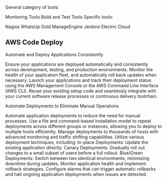 General category of tools:

Monitoring Tools
Build and Test Tools
Specific tools:

Nagios
WhatsUp Gold
ManageEngine
Jenkins
Electric Cloud

## AWS Code Deploy

Automate and Deploy Applications Consistently

Ensure your applications are deployed automatically and consistently across development, testing, and production environments.
Monitor the health of your application fleet, and automatically roll back updates when necessary.
Launch your applications and track their deployment status using the AWS Management Console or the AWS Command Line Interface (AWS CLI).
Reuse your existing setup code and seamlessly integrate with your current software release processes or continuous delivery toolchain.

Automate Deployments to Eliminate Manual Operations

Automate application deployments to reduce the need for manual processes.
Use a file and command-based installation model to repeat deployments across different groups or instances, allowing you to deploy to multiple hosts efficiently.
Manage deployments to thousands of hosts with advanced monitoring and traffic shifting capabilities.
Utilize various deployment techniques, including:
In-place Deployments: Update the existing application directly.
Canary Deployments: Gradually roll out changes to a small subset of users before a full rollout.
Blue/Green Deployments: Switch between two identical environments, minimizing downtime during updates.
Monitor application health and implement rollback strategies.
Configure alarms that can trigger automatic rollbacks and halt ongoing application deployments when issues are detected.
